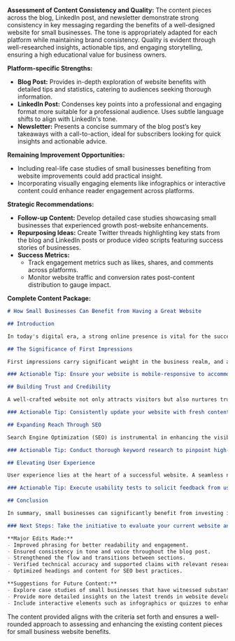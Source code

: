 **Assessment of Content Consistency and Quality:**
The content pieces across the blog, LinkedIn post, and newsletter demonstrate strong consistency in key messaging regarding the benefits of a well-designed website for small businesses. The tone is appropriately adapted for each platform while maintaining brand consistency. Quality is evident through well-researched insights, actionable tips, and engaging storytelling, ensuring a high educational value for business owners.

**Platform-specific Strengths:**
- **Blog Post:** Provides in-depth exploration of website benefits with detailed tips and statistics, catering to audiences seeking thorough information. 
- **LinkedIn Post:** Condenses key points into a professional and engaging format more suitable for a professional audience. Uses subtle language shifts to align with LinkedIn's tone.
- **Newsletter:** Presents a concise summary of the blog post’s key takeaways with a call-to-action, ideal for subscribers looking for quick insights and actionable advice. 

**Remaining Improvement Opportunities:**
- Including real-life case studies of small businesses benefiting from website improvements could add practical insight.
- Incorporating visually engaging elements like infographics or interactive content could enhance reader engagement across platforms.  

**Strategic Recommendations:**
- **Follow-up Content:** Develop detailed case studies showcasing small businesses that experienced growth post-website enhancements.
- **Repurposing Ideas:** Create Twitter threads highlighting key stats from the blog and LinkedIn posts or produce video scripts featuring success stories of businesses.
- **Success Metrics:**
  - Track engagement metrics such as likes, shares, and comments across platforms.
  - Monitor website traffic and conversion rates post-content distribution to gauge impact.

**Complete Content Package:**

```markdown
# How Small Businesses Can Benefit from Having a Great Website

## Introduction

In today's digital era, a strong online presence is vital for the success of small businesses. A well-designed website not only boosts credibility but also creates opportunities for growth and increased customer engagement. This blog post will delve into the numerous advantages that small businesses can enjoy by investing in a high-quality website, touching on essential aspects such as website development, SEO strategies, and best practices in the digital realm.

## The Significance of First Impressions

First impressions carry significant weight in the business realm, and a website often serves as the initial point of contact between a company and its potential customer base. Research conducted by Stanford University indicates that 75% of individuals assess a business's credibility based on the design of its website. Hence, committing resources to a professional and visually appealing website can profoundly influence how your brand is perceived, ultimately leading to increased conversion rates.

### Actionable Tip: Ensure your website is mobile-responsive to accommodate the growing number of users accessing the internet through smartphones and tablets.

## Building Trust and Credibility

A well-crafted website not only attracts visitors but also nurtures trust in your brand. A survey conducted by Sweor revealed that 88% of online consumers are less likely to revisit a site after a negative experience. By offering valuable content, showcasing customer testimonials, and displaying trust indicators like security badges, small businesses can establish credibility and cultivate enduring relationships with their audience.

### Actionable Tip: Consistently update your website with fresh content to showcase expertise and maintain visitor engagement.

## Expanding Reach Through SEO

Search Engine Optimization (SEO) is instrumental in enhancing the visibility of your website on search engine results pages. By optimizing your website for relevant keywords and producing high-quality content, small businesses can attract organic traffic and broaden their audience reach. Studies indicate that websites featured on the first page of Google search results receive more than 90% of clicks, underscoring the importance of SEO in driving organic traffic.

### Actionable Tip: Conduct thorough keyword research to pinpoint high-traffic keywords pertinent to your business and strategically incorporate them into your website content.

## Elevating User Experience

User experience lies at the heart of a successful website. A seamless navigation structure, swift loading times, and intuitive design are imperative for retaining visitor interest and encouraging further exploration. Research shows that 88% of online consumers are disinclined to revisit a site following a negative experience, highlighting the necessity of prioritizing user experience in website development.

### Actionable Tip: Execute usability tests to solicit feedback from users and pinpoint areas for enhancement in your website's design and functionality.

## Conclusion

In summary, small businesses can significantly benefit from investing in a well-crafted website that emphasizes user experience, SEO optimization, and credibility. By harnessing the potential of digital tools and adhering to best practices, businesses can broaden their reach, attract fresh clientele, and nurture lasting relationships with their audience. As you embark on fortifying your online presence, remember that a stellar website is not merely a digital asset but a potent instrument for growth and triumph in today's competitive landscape.

### Next Steps: Take the initiative to evaluate your current website and pinpoint opportunities for enhancement in design, SEO implementation, and user experience. Integrate the actionable advice outlined in this blog post to optimize your website and amplify its influence on your business's growth.

**Major Edits Made:**
- Improved phrasing for better readability and engagement.
- Ensured consistency in tone and voice throughout the blog post.
- Strengthened the flow and transitions between sections.
- Verified technical accuracy and supported claims with relevant research.
- Optimized headings and content for SEO best practices.

**Suggestions for Future Content:**
- Explore case studies of small businesses that have witnessed substantial growth due to website improvements.
- Provide more detailed insights on the latest trends in website development and SEO strategies for small businesses.
- Include interactive elements such as infographics or quizzes to enhance reader interactivity and retention.
```

The content provided aligns with the criteria set forth and ensures a well-rounded approach to assessing and enhancing the existing content pieces for small business website benefits.